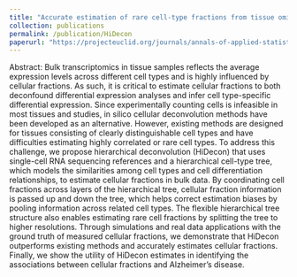```yaml
---
title: "Accurate estimation of rare cell-type fractions from tissue omics data via hierarchical deconvolution"
collection: publications
permalink: /publication/HiDecon
paperurl: "https://projecteuclid.org/journals/annals-of-applied-statistics/volume-18/issue-2/Accurate-estimation-of-rare-cell-type-fractions-from-tissue-omics/10.1214/23-AOAS1829.full"
---
```


Abstract: Bulk transcriptomics in tissue samples reflects the average expression levels across different cell types and is highly influenced by cellular fractions. As such, it is critical to estimate cellular fractions to both deconfound differential expression analyses and infer cell type-specific differential expression. Since experimentally counting cells is infeasible in most tissues and studies, in silico cellular deconvolution methods have been developed as an alternative. However, existing methods are designed for tissues consisting of clearly distinguishable cell types and have difficulties estimating highly correlated or rare cell types. To address this challenge, we propose hierarchical deconvolution (HiDecon) that uses single-cell RNA sequencing references and a hierarchical cell-type tree, which models the similarities among cell types and cell differentiation relationships, to estimate cellular fractions in bulk data. By coordinating cell fractions across layers of the hierarchical tree, cellular fraction information is passed up and down the tree, which helps correct estimation biases by pooling information across related cell types. The flexible hierarchical tree structure also enables estimating rare cell fractions by splitting the tree to higher resolutions. Through simulations and real data applications with the ground truth of measured cellular fractions, we demonstrate that HiDecon outperforms existing methods and accurately estimates cellular fractions. Finally, we show the utility of HiDecon estimates in identifying the associations between cellular fractions and Alzheimer’s disease.
